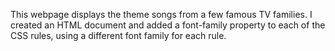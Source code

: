 This webpage displays the theme songs from a few famous TV families. I created an HTML document and added a font-family property to each of the CSS rules, using a different font family for each rule.
